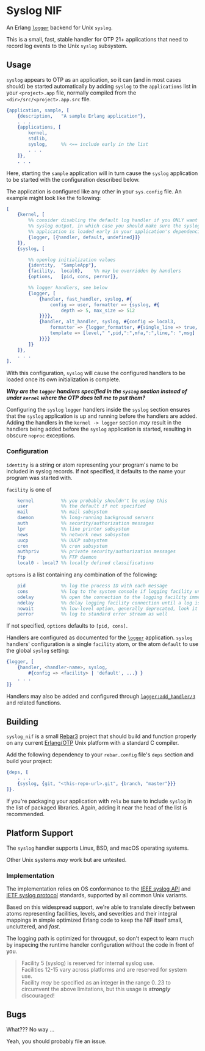 # Syslog NIF
An Erlang [`logger`](https://www.erlang.org/doc/man/logger.html) backend for Unix `syslog`.

This is a small, fast, stable handler for OTP 21+ applications that need to record log events to the Unix `syslog` subsystem.

## Usage
`syslog` appears to OTP as an application, so it can (and in most cases should) be started automatically by adding `syslog` to the `applications` list in your `<project>.app` file, normally compiled from the `<dir>/src/<project>.app.src` file.

```erlang
{application, sample, [
    {description,   "A sample Erlang application"},
    . . .
    {applications, [
        kernel,
        stdlib,
        syslog,     %% <== include early in the list
        . . .
    ]},
    . . .
```
Here, starting the `sample` application will in turn cause the `syslog` application to be started with the configuration described below.

The application is configured like any other in your `sys.config` file.
An example might look like the following:

```erlang
[
    {kernel, [
        %% consider disabling the default log handler if you ONLY want
        %% syslog output, in which case you should make sure the syslog
        %% application is loaded early in your application's dependencies.
        {logger, [{handler, default, undefined}]}
    ]},
    {syslog, [

        %% openlog initialization values
        {identity,  "SampleApp"},
        {facility,  local0},    %% may be overridden by handlers
        {options,   [pid, cons, perror]},

        %% logger handlers, see below
        {logger, [
            {handler, fast_handler, syslog, #{
                config => user, formatter => {syslog, #{
                    depth => 5, max_size => 512
            }}}},
            {handler, alt_handler, syslog, #{config => local3,
                formatter => {logger_formatter, #{single_line => true,
                template => [level," ",pid,":",mfa,":",line,": ",msg]
            }}}}
        ]}
    ]},
    . . .
].
```
With this configuration, `syslog` will cause the configured handlers to be loaded once its own initialization is complete.

***Why are the `logger` handlers specified in the `syslog` section instead of under `kernel` where the OTP docs tell me to put them?***

Configuring the `syslog` `logger` handlers inside the `syslog` section ensures that the `syslog` application is up and running before the handlers are added.
Adding the handlers in the `kernel -> logger` section _may_ result in the handlers being added before the `syslog` application is started, resulting in obscure `noproc` exceptions.

### Configuration

`identity` is a string or atom representing your program's name to be included in syslog records.
If not specified, it defaults to the name your program was started with.

`facility` is one of

```erlang
    kernel          %% you probably shouldn't be using this
    user            %% the default if not specified
    mail            %% mail subsystem
    daemon          %% long-running background servers
    auth            %% security/authorization messages
    lpr             %% line printer subsystem
    news            %% network news subsystem
    uucp            %% UUCP subsystem
    cron            %% cron subsystem
    authpriv        %% private security/authorization messages
    ftp             %% FTP daemon
    local0 - local7 %% locally defined classifications
```
`options` is a list containing any combination of the following:

```erlang
    pid             %% log the process ID with each message
    cons            %% log to the system console if logging facility unavailable
    odelay          %% open the connection to the logging facility immediately
    ndelay          %% delay logging facility connection until a log is written
    nowait          %% low-level option, generally deprecated, look it up
    perror          %% log to standard error stream as well
```
If not specified, `options` defaults to `[pid, cons]`.

Handlers are configured as documented for the
 [`logger`](https://www.erlang.org/doc/apps/kernel/logger_chapter.html#configuration)
application.
`syslog` handlers' configuration is a single `facility` atom, or the atom `default` to use the global `syslog` setting:

```erlang
{logger, [
    {handler, <handler-name>, syslog,
        #{config => <facility> | 'default', ...} }
    . . .
]}
```

Handlers may also be added and configured through
 [`logger:add_handler/3`](https://www.erlang.org/doc/man/logger.html#add_handler-3)
and related functions.

## Building
`syslog_nif` is a small
 [Rebar3](http://rebar3.org/docs/)
project that should build and function properly on any current
 [Erlang/OTP](https://www.erlang.org/)
Unix platform with a standard C compiler.

Add the following dependency to your `rebar.config` file's `deps` section and build your project:

```erlang
{deps, [
    . . .
    {syslog, {git, "<this-repo-url>.git", {branch, "master"}}}
]}.
```
If you're packaging your application with `relx` be sure to include `syslog` in the list of packaged libraries. Again, adding it near the head of the list is recommended.

## Platform Support
The `syslog` handler supports Linux, BSD, and macOS operating systems.

Other Unix systems _may_ work but are untested.

### Implementation
The implementation relies on OS conformance to the
 [IEEE syslog API](https://pubs.opengroup.org/onlinepubs/9699919799/functions/syslog.html)
and
 [IETF syslog protocol](https://datatracker.ietf.org/doc/html/rfc5424#section-6.2.1) 
standards, supported by all common Unix variants.

Based on this widespread support, we're able to translate directly between atoms representing facilities, levels, and severities and their integral mappings in simple optimized Erlang code to keep the NIF itself small, uncluttered, and _fast_.

The logging path is optimized for througput, so don't expect to learn much by inspecing the runtime handler configuration without the code in front of you.

> Facility 5 (syslog) is reserved for internal syslog use.<br/>
> Facilities 12-15 vary across platforms and are reserved for system use.<br/>
> Facility _may_ be specified as an integer in the range 0..23 to circumvent the above limitations, but this usage is **_strongly_** discouraged!

## Bugs
What??? No way ...

Yeah, you should probably file an issue.
